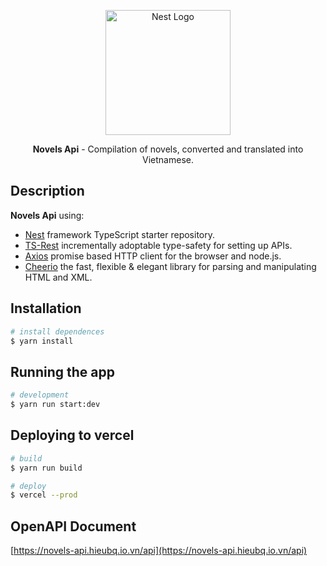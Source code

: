 <p align="center">
  <a href="http://nestjs.com/" target="blank"><img src="https://nestjs.com/img/logo-small.svg" width="200" alt="Nest Logo" /></a>
</p>

[circleci-image]: https://img.shields.io/circleci/build/github/nestjs/nest/master?token=abc123def456
[circleci-url]: https://circleci.com/gh/nestjs/nest

  <p align="center"><b>Novels Api</b> - Compilation of novels, converted and translated into Vietnamese.</p>
</p>


## Description

<p><b>Novels Api</b> using:</p>

- [Nest](https://github.com/nestjs/nest) framework TypeScript starter repository.
- [TS-Rest](https://ts-rest.com/) incrementally adoptable type-safety for setting up APIs.
- [Axios](https://axios-http.com/) promise based HTTP client for the browser and node.js.
- [Cheerio](https://cheerio.js.org/) the fast, flexible & elegant library for parsing and manipulating HTML and XML.

## Installation

```bash
# install dependences
$ yarn install
```

## Running the app

```bash
# development
$ yarn run start:dev

```

## Deploying to vercel

```bash
# build
$ yarn run build

# deploy
$ vercel --prod

```

## OpenAPI Document

[https://novels-api.hieubq.io.vn/api](https://novels-api.hieubq.io.vn/api)
